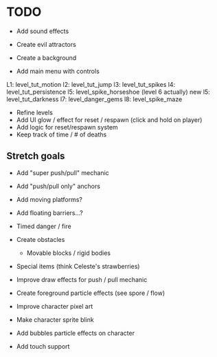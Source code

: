 # TODO

- Add sound effects
- Create evil attractors
- Create a background

- Add main menu with controls

L1: level_tut_motion
l2: level_tut_jump
l3: level_tut_spikes
l4: level_tut_persistence
l5: level_spike_horseshoe (level 6 actually)
new l5: level_tut_darkness
l7: level_danger_gems
l8: level_spike_maze

- Refine levels
- Add UI glow / effect for reset / respawn (click and hold on player)
- Add logic for reset/respawn system
- Keep track of time / # of deaths

## Stretch goals

- Add "super push/pull" mechanic
- Add "push/pull only" anchors
- Add moving platforms?
- Add floating barriers...?
- Timed danger / fire
- Create obstacles
  - Movable blocks / rigid bodies
- Special items (think Celeste's strawberries)

- Improve draw effects for push / pull mechanic
- Create foreground particle effects (see spore / flow)
- Improve character pixel art
- Make character sprite blink
- Add bubbles particle effects on character

- Add touch support
